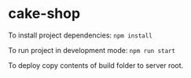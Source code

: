# cake-shop

To install project dependencies: `npm install`

To run project in development mode: `npm run start`

To deploy copy contents of build folder to server root.

